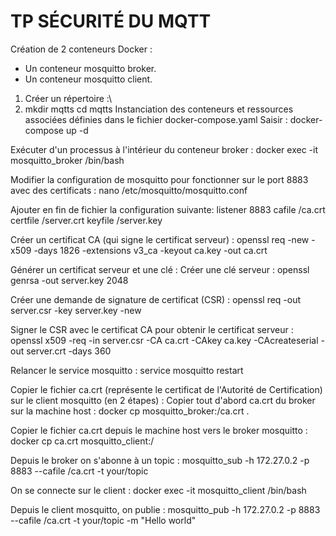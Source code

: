 # TP SÉCURITÉ DU MQTT

Création de 2 conteneurs Docker :
- Un conteneur mosquitto broker.
- Un conteneur mosquitto client.

1. Créer un répertoire :\
2. mkdir mqtts
   cd mqtts
Instanciation des conteneurs et ressources associées définies dans le fichier docker-compose.yaml
Saisir : docker-compose up -d

Exécuter d'un processus à l'intérieur du conteneur broker :
docker exec -it mosquitto_broker /bin/bash

Modifier la configuration de mosquitto pour fonctionner sur le port 8883 avec des certificats :
nano /etc/mosquitto/mosquitto.conf

Ajouter en fin de fichier la configuration suivante:
listener 8883
cafile /ca.crt
certfile /server.crt
keyfile /server.key

Créer un certificat CA (qui signe le certificat serveur) :
openssl req -new -x509 -days 1826 -extensions v3_ca -keyout ca.key -out ca.crt

Générer un certificat serveur et une clé :
Créer une clé serveur :
openssl genrsa -out server.key 2048

Créer une demande de signature de certificat (CSR) :
openssl req -out server.csr -key server.key -new

Signer le CSR avec le certificat CA pour obtenir le certificat serveur :
openssl x509 -req -in server.csr -CA ca.crt -CAkey ca.key -CAcreateserial -out server.crt -days 360

Relancer le service mosquitto :
service mosquitto restart

Copier le fichier ca.crt (représente le certificat de l'Autorité de Certification) sur le client mosquitto (en 2 étapes) :
Copier tout d'abord ca.crt du broker sur la machine host :
docker cp mosquitto_broker:/ca.crt .

Copier le fichier ca.crt depuis le machine host vers le broker mosquitto :
docker cp ca.crt mosquitto_client:/

Depuis le broker on s'abonne à un topic :
mosquitto_sub -h 172.27.0.2 -p 8883 --cafile /ca.crt -t your/topic

On se connecte sur le client :
docker exec -it mosquitto_client /bin/bash

Depuis le client mosquitto, on publie :
mosquitto_pub -h 172.27.0.2 -p 8883 --cafile /ca.crt -t your/topic -m "Hello world"



